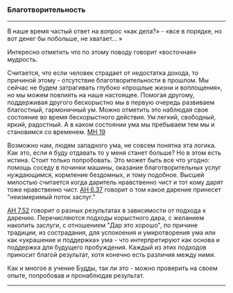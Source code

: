 ### **Благотворительность**

--------------

В наше время частый ответ на вопрос «как дела?» - «все в порядке, но вот денег бы побольше, не хватает… »

Интересно отметить что по этому поводу говорит «восточная» мудрость. 

Считается, что если человек страдает от недостатка дохода, то причиной этому - отсутствие благотворительности в прошлом. Мы сейчас не будем затрагивать глубоко «прошлые жизни и воплощения», но мы можем повлиять на наше настоящее. Помогая другому, поддерживая другого бескорыстно мы в первую очередь развиваем благостный, гармоничный ум. Можно отметить это наблюдая свое состояние во время бескорыстного действия. Ум легкий, свободный, яркий, радостный. А в каком состоянии ума мы пребываем тем мы и становимся со временем. [МН 19](https://suttacentral.net/mn19/ru/sv?reference=none&highlight=false)

Возможно нам, людям западного ума, не совсем понятна эта логика. Как это, если я буду отдавать то у меня станет больше? Но в этом есть истина. Стоит только попробовать. Это может быть все что угодно: помощь соседу в починки машины, оказание благотворительных услуг нуждающимся, кормление бездомных, и тому подобное. Высшей милостью считается когда даритель нравственно чист и тот кому дарят тоже нравственно чист. [АН 6.37](https://suttacentral.net/an6.37/ru/sv?reference=none&highlight=false) говорит о том какое дарение принесет "неизмеримый поток заслуг."

[АН 7.52](https://suttacentral.net/an7.52/ru/sv?reference=none&highlight=false) говорит о разных результатах в зависимости от подхода к дарению. Перечисляются подходы корыстного дара, с желанием накопить заслуги, с отношением "Дар это хорошо", по причине традиции, из сострадания, для успокоения и умиротворения ума или как «украшение и поддержка» ума - что интерпретируют как основа и поддержка для будущего пробуждения. Каждый из этих подходов приносит благой результат, хотя конечно есть различия между ними.

Как и многое в учение Будды, так ли это - можно проверить на своем опыте, попробовав и пронаблюдав результат.

--------------
